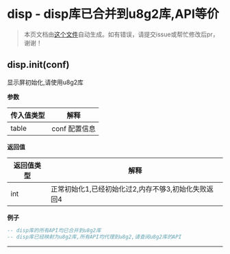 # disp - disp库已合并到u8g2库,API等价

> 本页文档由[这个文件](https://gitee.com/openLuat/LuatOS/tree/master/luat/packages/u8g2/luat_lib_disp.c)自动生成。如有错误，请提交issue或帮忙修改后pr，谢谢！

## disp.init(conf)

显示屏初始化,请使用u8g2库

**参数**

|传入值类型|解释|
|-|-|
|table|conf 配置信息|

**返回值**

|返回值类型|解释|
|-|-|
|int|正常初始化1,已经初始化过2,内存不够3,初始化失败返回4|

**例子**

```lua
-- disp库的所有API均已合并到u8g2库
-- disp库已经映射为u8g2库,所有API均代理到u8g2,请查阅u8g2库的API

```

---

